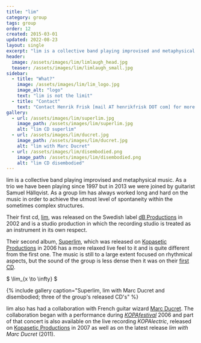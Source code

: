 ```yaml
---
title: "lim"
category: group
tags: group
order: 12
created: 2015-03-01 
updated: 2022-08-23
layout: single
excerpt: "lim is a collective band playing improvised and metaphysical music. As a trio we have been playing since 1997 but in 2013 we were joined by guitarist Samuel Hällqvist. As a group lim has always worked long and hard on the music in order to achieve the utmost level of spontaneity within the sometimes complex structures."
header:
  image: /assets/images/lim/limlaugh_head.jpg
  teaser: /assets/images/lim/limlaugh_small.jpg
sidebar:
  - title: "What?"
    image: /assets/images/lim/lim_logo.jpg
    image_alt: "logo"
    text: "lim is not the limit"
  - title: "Contact"
    text: "Contact Henrik Frisk [mail AT henrikfrisk DOT com] for more information"
gallery:
  - url: /assets/images/lim/superlim.jpg
    image_path: /assets/images/lim/superlim.jpg
    alt: "lim CD superlim"
  - url: /assets/images/lim/ducret.jpg
    image_path: /assets/images/lim/ducret.jpg
    alt: "lim with Marc Ducret"
  - url: /assets/images/lim/disembodied.png
    image_path: /assets/images/lim/disembodied.png
    alt: "lim CD disembodied"
---
```

lim is a collective band playing improvised and metaphysical music. As a trio we have been playing since 1997 but in 2013 we were joined by guitarist Samuel Hällqvist. As a group lim has always worked long and hard on the music in order to achieve the utmost level of spontaneity within the sometimes complex structures.

Their first cd, <a href="http://www.henrikfrisk.com/index.jsp?metaId=music&id=disc&about=1&field=id&query=9">lim</a>, was released on the Swedish label <a href="http://www.db-productions.se/flash.html">dB Productions</a> in 2002 and is a studio production in which the recording studio is treated as an instrument in its own respect. 

Their second album, <a href="http://www.henrikfrisk.com/index.jsp?metaId=music&id=disc&about=1&field=id&query=11">Superlim</a>, which was released on <a href="http://www.kopasetic.se">Kopasetic Productions</a> in 2006 has a more relaxed live feel to it and is quite different from the first one. The music is still to a large extent focused on rhythmical aspects, but the sound of the group is less dense then it was on their <a href="http://www.henrikfrisk.com/index.jsp?metaId=music&id=disc&about=1&field=id&query=9">first CD</a>.

$ \lim_{x \to \infty} $

{% include gallery caption="Superlim, lim with Marc Ducret and disembodied; three of the group's released CD's" %}

lim also has had a collaboration with French guitar wizard <a href="http://www.marcducret.com/">Marc Ducret</a>. The collaboration began with a performance during <a href="http://www.kopasetic.se/">*KOPAfestival*</a> 2006 and part of that concert is also available on the live recording *KOPAlectric*, released on <a href="/http://www.kopasetic.se/">Kopasetic Productions</a> in 2007 as well as on the latest release *lim with Marc Ducret* (2011).




 
